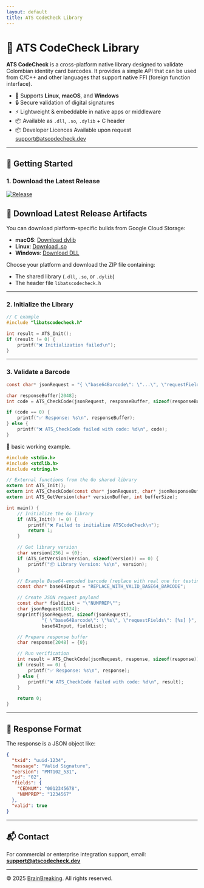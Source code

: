 ```yaml
---
layout: default
title: ATS CodeCheck Library
---
```


# 🧠 ATS CodeCheck Library

**ATS CodeCheck** is a cross-platform native library designed to validate Colombian identity card barcodes. It provides a simple API that can be used from C/C++ and other languages that support native FFI (foreign function interface).

- 🔄 Supports **Linux**, **macOS**, and **Windows**
- 🔒 Secure validation of digital signatures
- ⚡️ Lightweight & embeddable in native apps or middleware
- 📦 Available as `.dll`, `.so`, `.dylib` + C header
- 📦 Developer Licences Available upon request support@atscodecheck.dev

---

## 🚀 Getting Started

### 1. Download the Latest Release

[![Release](https://img.shields.io/github/v/release/BrainBreaking/ats-codecheck-lib?label=Latest%20Release)](https://github.com/BrainBreaking/ats-codecheck-lib/releases/latest)

## 🔗 Download Latest Release Artifacts

You can download platform-specific builds from Google Cloud Storage:

- **macOS**: [Download dylib](https://storage.googleapis.com/atscodecheck-releases/latest/atscodecheck-macos-v1.0.0.zip)
- **Linux**: [Download .so](https://storage.googleapis.com/atscodecheck-releases/latest/atscodecheck-linux-v1.0.0.zip)
- **Windows**: [Download DLL](https://storage.googleapis.com/atscodecheck-releases/latest/atscodecheck-windows-v1.0.0.zip)

Choose your platform and download the ZIP file containing:
- The shared library (`.dll`, `.so`, or `.dylib`)
- The header file `libatscodecheck.h`

---

### 2. Initialize the Library

```c
// C example
#include "libatscodecheck.h"

int result = ATS_Init();
if (result != 0) {
    printf("❌ Initialization failed\n");
}
```

---

### 3. Validate a Barcode

```c
const char* jsonRequest = "{ \"base64Barcode\": \"...\", \"requestFields\": [\"CEDNUM\", \"NUMPREP\"] }";

char responseBuffer[2048];
int code = ATS_CheckCode(jsonRequest, responseBuffer, sizeof(responseBuffer));

if (code == 0) {
    printf("✅ Response: %s\n", responseBuffer);
} else {
    printf("❌ ATS_CheckCode failed with code: %d\n", code);
}
```

🧪 basic working example.

```c
#include <stdio.h>
#include <stdlib.h>
#include <string.h>

// External functions from the Go shared library
extern int ATS_Init();
extern int ATS_CheckCode(const char* jsonRequest, char* jsonResponseBuffer, int bufferSize);
extern int ATS_GetVersion(char* versionBuffer, int bufferSize);

int main() {
    // Initialize the Go library
    if (ATS_Init() != 0) {
        printf("❌ Failed to initialize ATSCodeCheck\n");
        return 1;
    }

    // Get library version
    char version[256] = {0};
    if (ATS_GetVersion(version, sizeof(version)) == 0) {
        printf("📦 Library Version: %s\n", version);
    }

    // Example Base64-encoded barcode (replace with real one for testing)
    const char* base64Input = "REPLACE_WITH_VALID_BASE64_BARCODE";

    // Create JSON request payload
    const char* fieldList = "\"NUMPREP\"";
    char jsonRequest[1024];
    snprintf(jsonRequest, sizeof(jsonRequest),
             "{ \"base64Barcode\": \"%s\", \"requestFields\": [%s] }",
             base64Input, fieldList);

    // Prepare response buffer
    char response[2048] = {0};

    // Run verification
    int result = ATS_CheckCode(jsonRequest, response, sizeof(response));
    if (result == 0) {
        printf("✅ Response: %s\n", response);
    } else {
        printf("❌ ATS_CheckCode failed with code: %d\n", result);
    }

    return 0;
}

```


---

## 📄 Response Format

The response is a JSON object like:

```json
{
  "txid": "uuid-1234",
  "message": "Valid Signature",
  "version": "PMT102_531",
  "id": "02",
  "fields": {
    "CEDNUM": "0012345678",
    "NUMPREP": "1234567"
  },
  "valid": true
}
```

---

## 📬 Contact

For commercial or enterprise integration support, email:  
**support@atscodecheck.dev**

---

© 2025 [BrainBreaking](https://github.com/BrainBreaking). All rights reserved.